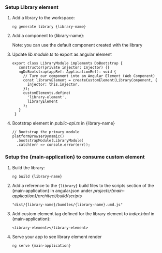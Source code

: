 ### Setup Library element

 1. Add a library to the workspace: 
    
    `ng generate library {library-name}`
    
 2. Add a component to {library-name}: 
 
    Note: you can use the default component created with the library
    
 3. Update _lib.module.ts_ to export as angular element
 
        export class LibraryModule implements DoBootstrap {
           constructor(private injector: Injector) {}
           ngDoBootstrap(appRef: ApplicationRef): void {
             // Turn our component into an Angular Element (Web Component)
             const libraryElement = createCustomElement(LibraryComponent, {
               injector: this.injector,
             });
             customElements.define(
               'library-element',
               libraryElement
             );
           }
         }

 4. Bootstrap element in _public-api.ts_ in {library-name}
 
        // Bootstrap the primary module
        platformBrowserDynamic()
          .bootstrapModule(LibraryModule)
          .catch(err => console.error(err));
          
### Setup the {main-application} to consume custom element
 
 1. Build the library: 
 
    `ng build {library-name}`
 
 2. Add a reference to the `{library}` build files to the scripts section of the {main-application} in angular.json under _projects/{main-application}/architect/build/scripts_ 
 
    `"dist/{library-name}/bundles/{library-name}.umd.js"`
 
 3. Add custom element tag defined for the library element to _index.html_ in {main-application}: 
 
    `<library-element></library-element>`
    
 4. Serve your app to see library element render
 
    `ng serve {main-application}`
